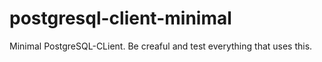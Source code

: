# postgresql-client-minimal
Minimal PostgreSQL-CLient. Be creaful and test everything that uses this.
